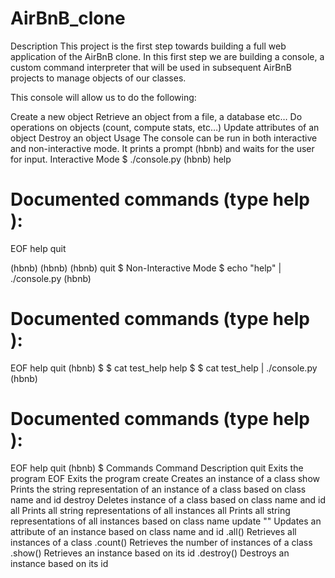 # AirBnB_clone
Description
This project is the first step towards building a full web application of the AirBnB clone. In this first step we are building a console, a custom command interpreter that will be used in subsequent AirBnB projects to manage objects of our classes.

This console will allow us to do the following:

Create a new object
Retrieve an object from a file, a database etc…
Do operations on objects (count, compute stats, etc…)
Update attributes of an object
Destroy an object
Usage
The console can be run in both interactive and non-interactive mode.
It prints a prompt (hbnb) and waits for the user for input.
Interactive Mode
$ ./console.py
(hbnb) help

Documented commands (type help <topic>):
========================================
EOF  help  quit

(hbnb)
(hbnb)
(hbnb) quit
$
Non-Interactive Mode
$ echo "help" | ./console.py
(hbnb)

Documented commands (type help <topic>):
========================================
EOF  help  quit
(hbnb)
$
$ cat test_help
help
$
$ cat test_help | ./console.py
(hbnb)

Documented commands (type help <topic>):
========================================
EOF  help  quit
(hbnb)
$
Commands
Command	Description
quit	Exits the program
EOF	Exits the program
create <class>	Creates an instance of a class
show <class> <id>	Prints the string representation of an instance of a class based on class name and id
destroy <class> <id>	Deletes instance of a class based on class name and id
all	Prints all string representations of all instances
all <class>	Prints all string representations of all instances based on class name
update <class> <id> <attribute name> "<attribute value>"	Updates an attribute of an instance based on class name and id
<class>.all()	Retrieves all instances of a class
<class>.count()	Retrieves the number of instances of a class
<class>.show(<id>)	Retrieves an instance based on its id
<class>.destroy(<id>)	Destroys an instance based on its id
